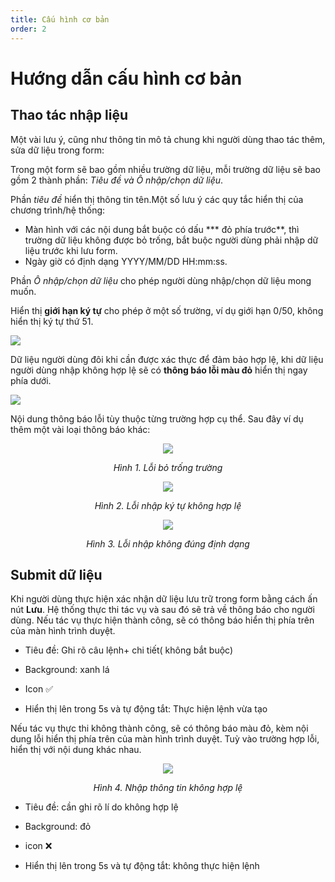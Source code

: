 ```yaml
---
title: Cấu hình cơ bản
order: 2
---
```

# Hướng dẫn cấu hình cơ bản
## Thao tác nhập liệu
Một vài lưu ý, cũng như thông tin mô tả chung khi người dùng thao tác thêm, sửa dữ liệu trong form:


Trong một form sẽ bao gồm nhiều trường dữ liệu, mỗi trường dữ liệu sẽ bao gồm 2 thành phần: *Tiêu đề và Ô nhập/chọn dữ liệu*.

Phần *tiêu đề* hiển thị thông tin tên.Một số lưu ý các quy tắc hiển thị của chương trình/hệ thống:

- Màn hình với các nội dung bắt buộc có dấu *** đỏ phía trước**, thì trường dữ liệu không được bỏ trống, bắt buộc người dùng phải nhập dữ liệu trước khi lưu form.
- Ngày giờ có định dạng YYYY/MM/DD HH:mm:ss.

Phần *Ô nhập/chọn dữ liệu* cho phép người dùng nhập/chọn dữ liệu mong muốn.

Hiển thị **giới hạn ký tự** cho phép ở một số trường, ví dụ giới hạn 0/50, không hiển thị ký tự thứ 51.

 ![](..\images\Limit_field.png)

Dữ liệu người dùng đôi khi cần được xác thực để đảm bảo hợp lệ, khi dữ liệu người dùng nhập không hợp lệ sẽ có **thông báo lỗi màu đỏ** hiển thị ngay phía dưới.

![](..\images\error_field1.png)

Nội dung thông báo lỗi tùy thuộc từng trường hợp cụ thể. Sau đây ví dụ thêm một vài loại thông báo khác:
<center>

![](../image/error-field1.png)

*Hình 1. Lỗi bỏ trống trường* 

![](../image/error-field2.png)

*Hình 2. Lỗi nhập ký tự không hợp lệ* 

![](../image/error-field3.png)

*Hình 3. Lỗi nhập không đúng định dạng* 


</center>

## Submit dữ liệu
Khi người dùng thực hiện xác nhận dữ liệu lưu trữ trong form bằng cách ấn nút **Lưu**. Hệ thống thực thi tác vụ và sau đó sẽ trả về thông báo cho người dùng. Nếu tác vụ thực hiện thành công, sẽ có thông báo hiển thị phía trên của màn hình trình duyệt.

* Tiêu đề: Ghi rõ câu lệnh+ chi tiết( không bắt buộc)

* Background: xanh lá

* Icon :white_check_mark:

* Hiển thị lên trong 5s và tự động tắt: Thực hiện lệnh vừa tạo

Nếu tác vụ thực thi không thành công, sẽ có thông báo màu đỏ, kèm nội dung lỗi hiển thị phía trên của màn hình trình duyệt. Tuỳ vào trường hợp lỗi, hiển thị với nội dung khác nhau.
<center>

![](../image/data-invalid.png)

*Hình 4. Nhập thông tin không hợp lệ* 
</center>

* Tiêu đề: cần ghi rõ lí do không hợp lệ

* Background: đỏ

* icon :x:

* Hiển thị lên trong 5s và tự động tắt: không thực hiện lệnh

